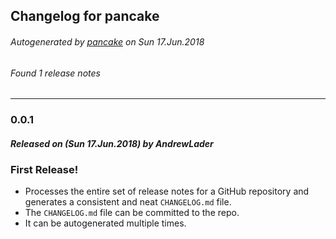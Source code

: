 ## Changelog for pancake
###### _Autogenerated by_ [pancake](https://github.com/andrewlader/pancake) on Sun 17.Jun.2018
###### _Found 1 release notes_
---
### 0.0.1
##### Released on (_Sun 17.Jun.2018_) by _AndrewLader_
### First Release!
* Processes the entire set of release notes for a GitHub repository and generates a consistent and neat `CHANGELOG.md` file.
* The `CHANGELOG.md` file can be committed to the repo.
* It can be autogenerated multiple times.
